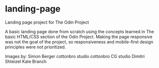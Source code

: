 # landing-page
Landing page project for The Odin Project

A basic landing page done from scratch using the concepts learned in The basic HTML/CSS section of the Odin Project. Making the page responsive was not the goal of the project, so responsiveness and mobile-first design principles were not prioritized.

Images by:
Simon Berger
cottonbro studio
cottonbro CG studio
Dimitri Shteizel
Kate Branch